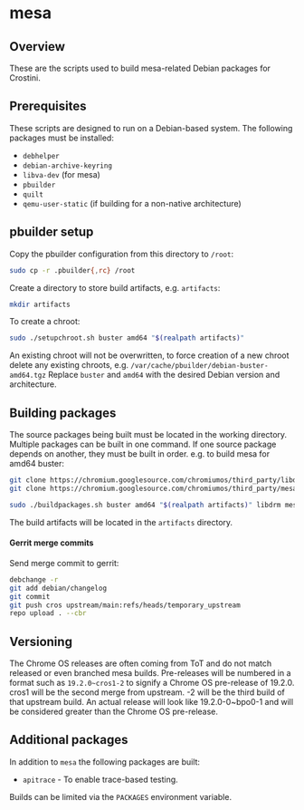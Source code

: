 # mesa

## Overview

These are the scripts used to build mesa-related Debian packages for Crostini.

## Prerequisites

These scripts are designed to run on a Debian-based system. The following
packages must be installed:
* `debhelper`
* `debian-archive-keyring`
* `libva-dev` (for mesa)
* `pbuilder`
* `quilt`
* `qemu-user-static` (if building for a non-native architecture)

## pbuilder setup

Copy the pbuilder configuration from this directory to `/root`:
```sh
sudo cp -r .pbuilder{,rc} /root
```

Create a directory to store build artifacts, e.g. `artifacts`:
```sh
mkdir artifacts
```

To create a chroot:
```sh
sudo ./setupchroot.sh buster amd64 "$(realpath artifacts)"
```

An existing chroot will not be overwritten, to force creation of a new chroot
delete any existing chroots, e.g. `/var/cache/pbuilder/debian-buster-amd64.tgz`
Replace `buster` and `amd64` with the desired Debian version and architecture.

## Building packages

The source packages being built must be located in the working directory.
Multiple packages can be built in one command. If one source package depends on
another, they must be built in order. e.g. to build mesa for amd64 buster:

```sh
git clone https://chromium.googlesource.com/chromiumos/third_party/libdrm -b debian --depth 1
git clone https://chromium.googlesource.com/chromiumos/third_party/mesa -b debian --depth 1

sudo ./buildpackages.sh buster amd64 "$(realpath artifacts)" libdrm mesa
```

The build artifacts will be located in the `artifacts` directory.

#### Gerrit merge commits

Send merge commit to gerrit:
```sh
debchange -r
git add debian/changelog
git commit
git push cros upstream/main:refs/heads/temporary_upstream
repo upload . --cbr
```

## Versioning

The Chrome OS releases are often coming from ToT and do not match released
or even branched mesa builds.  Pre-releases will be numbered in a format such
as `19.2.0~cros1-2` to signify a Chrome OS pre-release of 19.2.0.  cros1 will
be the second merge from upstream.  -2 will be the third build of that 
upstream build.  An actual release will look like 19.2.0-0~bpo0-1 and will 
be considered greater than the Chrome OS pre-release.

## Additional packages

In addition to `mesa` the following packages are built:
- `apitrace` - To enable trace-based testing.

Builds can be limited via the `PACKAGES` environment variable.
